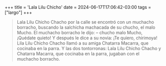 +++
title = 'Lala Lilu Chicho'
date = 2024-06-17T17:06:42-03:00
tags = ["largo"]
+++

> Lala Lilu Chicho Chacho por la calle se encontró con un muchacho borracho, buscando la salchicha machacada de su chucho, el malo Mucho. El muchacho borracho le dijo: – chucho malo Mucho, ¡Quédate quieto! Y después le dice a su novia: ¡Te quiero, chirimoya! Lila Lilu Chicho Chacho llamó a su amiga Chatarra Macarra, que cocinaba en la parra. Y las dos tontorronas: Lala Lilu Chicho Chacho y Chatarra Macarra, que cocinaba en la parra, jugaban con el muchacho borracho.

<!--more-->
